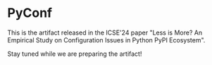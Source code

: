 # PyConf
This is the artifact released in the ICSE'24 paper "Less is More? An Empirical Study on Configuration Issues in Python PyPI Ecosystem".


Stay tuned while we are preparing the artifact!
